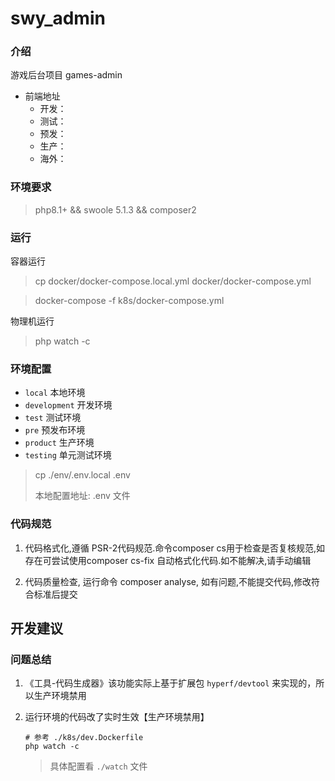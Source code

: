 # swy_admin

### 介绍

游戏后台项目 games-admin

- 前端地址
    - 开发：
    - 测试：
    - 预发：
    - 生产：
    - 海外：

### 环境要求

> php8.1+ && swoole 5.1.3 && composer2

### 运行

容器运行
> cp docker/docker-compose.local.yml docker/docker-compose.yml

> docker-compose -f k8s/docker-compose.yml

物理机运行

> php watch -c

### 环境配置

- `local` 本地环境
- `development` 开发环境
- `test` 测试环境
- `pre` 预发布环境
- `product` 生产环境
- `testing` 单元测试环境

> cp ./env/.env.local .env
>
> 本地配置地址: .env 文件

### 代码规范
1. 代码格式化,遵循 PSR-2代码规范.命令composer cs用于检查是否复核规范,如存在可尝试使用composer cs-fix 自动格式化代码.如不能解决,请手动编辑

2. 代码质量检查, 运行命令 composer analyse, 如有问题,不能提交代码,修改符合标准后提交

## 开发建议

### 问题总结
1. 《工具-代码生成器》该功能实际上基于扩展包 `hyperf/devtool` 来实现的，所以生产环境禁用
2. 运行环境的代码改了实时生效【生产环境禁用】

    ```shell
    # 参考 ./k8s/dev.Dockerfile
    php watch -c 
    ```
    > 具体配置看 `./watch` 文件

